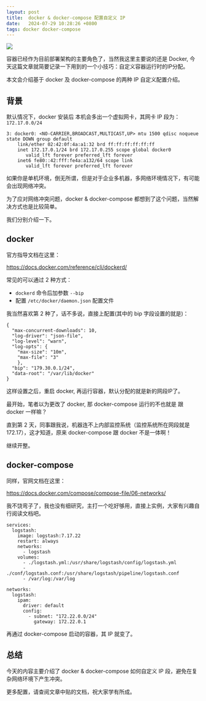 ```yaml
---
layout: post
title:  docker & docker-compose 配置自定义 IP
date:   2024-07-29 10:28:26 +0800
tags: docker docker-compose
---
```


![](https://bytesops.oss-cn-hangzhou.aliyuncs.com/picgo/c1ae2c72-fafd-48f9-94b5-1c5254baff41.png)

容器已经作为目前部署架构的主要角色了，当然我这里主要说的还是 Docker, 今天这篇文章就简要记录一下用到的一个小技巧：自定义容器运行时的IP分配。

本文会介绍基于 docker 及 docker-compose 的两种 IP 自定义配置介绍。

## 背景

默认情况下，docker 安装后 本机会多出一个虚拟网卡，其网卡 IP 段为：`172.17.0.0/24`

```
3: docker0: <NO-CARRIER,BROADCAST,MULTICAST,UP> mtu 1500 qdisc noqueue state DOWN group default 
    link/ether 02:42:0f:4a:a1:32 brd ff:ff:ff:ff:ff:ff
    inet 172.17.0.1/24 brd 172.17.0.255 scope global docker0
       valid_lft forever preferred_lft forever
    inet6 fe80::42:fff:fe4a:a132/64 scope link 
       valid_lft forever preferred_lft forever
```

如果你是单机环境，倒无所谓，但是对于企业多机器，多网络环境情况下，有可能会出现网络冲突。

为了应对网络冲突问题，docker & docker-compose 都想到了这个问题，当然解决方式也是比较简单。

我们分别介绍一下。

## docker

官方指导文档在这里：

https://docs.docker.com/reference/cli/dockerd/

常见的可以通过 2 种方式：

- `dockerd` 命令后加参数 `--bip`
- 配置 `/etc/docker/daemon.json` 配置文件

我当然喜欢第 2 种了，话不多说，直接上配置(其中的 bip 字段设置的就是)：

```
{
  "max-concurrent-downloads": 10,
  "log-driver": "json-file",
  "log-level": "warn",
  "log-opts": {
    "max-size": "10m",
    "max-file": "3"
    },
  "bip": "179.30.0.1/24",
  "data-root": "/var/lib/docker"
}
```

这样设置之后，重启 docker, 再运行容器，默认分配的就是新的网段IP了。

最开始，笔者以为更改了 docker, 那 docker-compose 运行的不也就是 跟 docker 一样嘛？

直到第 2 天，同事跟我说，机器连不上内部监控系统（监控系统所在网段就是 172.17），这才知道，原来 docker-compose 跟 docker 不是一体啊！

继续开整。

## docker-compose

同样，官网文档在这里：

https://docs.docker.com/compose/compose-file/06-networks/

我不饶弯子了，我也没有细研究，主打一个吃好够用，直接上实例，大家有兴趣自行阅读文档吧。

```
services:
  logstash:
    image: logstash:7.17.22
    restart: always
    networks:
      - logstash
    volumes:
      - ./logstash.yml:/usr/share/logstash/config/logstash.yml
      - ./conf/logstash.conf:/usr/share/logstash/pipeline/logstash.conf
      - /var/log:/var/log

networks:
  logstash:
    ipam:
      driver: default
      config:
        - subnet: "172.22.0.0/24"
          gateway: 172.22.0.1
```

再通过 docker-compose 启动的容器，其 IP 就变了。

## 总结

今天的内容主要介绍了 docker & docker-compose 如何自定义 IP 段，避免在复杂网络环境下产生冲突。

更多配置，请查阅文章中贴的文档，祝大家学有所成。